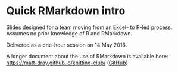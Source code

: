 # Quick RMarkdown intro

Slides designed for a team moving from an Excel- to R-led process. Assumes no prior knowledge of R and RMarkdown.

Delivered as a one-hour session on 14 May 2018.

A longer document about the use of RMarkdown is available here: https://matt-dray.github.io/knitting-club/ ([GitHub](https://github.com/matt-dray/knitting-club))